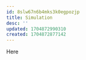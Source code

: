 ```yaml
---
id: 8slw67n6b4mks3k0egpozjp
title: Simulation
desc: ''
updated: 1704872990310
created: 1704872877142
---
```


Here